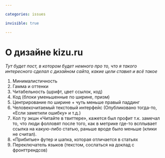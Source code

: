 ```yaml
---

categories: issues

invisible: true

---
```


# О дизайне kizu.ru

_Тут будет пост, в котором будет немного про то, что я такого интересного сделал с дизайном сайта, какие цели ставил и всё такое_

1. Минималистичность
2. Гамма и оттенки
3. Читабельность (шрифт, цвет ссылок, код)
4. Код (блоки уменьшенные по ширине, призм)
5. Центрирование по ширине + чуть меньше правый паддинг
6. Человекочитаемый текстовый интерфейс (Опубликовано тогда-то, «Если заметили ошибку» и т.д.)
7. Кол ту экшн «Читайте в твиттере», кажется был профит т.к. замечал то, что люди фолловят после того, как в метрике где-то всплывает ссылка на какую-либо статью, раньше вроде было меньше (клики не считал).
8. «Прибитые» футер и шапка, которая отличается в статьях
9. Переключатель языков (текстом, сослаться на доклад с фронттрендсов)